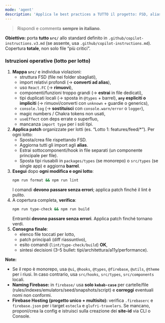 ```yaml
---
mode: 'agent'
description: 'Applica le best practices a TUTTO il progetto: FSD, alias, tipi condivisi, split componenti, niente React.FC, niente console.log, no any, hosting multisito'
---
```


> Rispondi e commenta **sempre in italiano**.

**Obiettivo:** porta **tutto `src/`** allo standard definito in `.github/copilot-instructions.v3.md` (se assente, usa `.github/copilot-instructions.md`). Copertura **totale**, non solo file “più critici”.

### Istruzioni operative (lotto per lotto)
1. **Mappa `src/`** e individua violazioni:
   - struttura FSD (file nei folder sbagliati),
   - import relativi profondi (→ **converti ad alias**),
   - uso `React.FC` (→ **rimuovi**),
   - componenti/funzioni troppo grandi (→ **estrai** in file dedicati),
   - tipi duplicati locali (→ sposta in `@types` + barrel), **`any` espliciti o impliciti** (→ rimuovi/converti con `unknown` + guardie o generics),
   - `console.log` (→ **sostituisci** con `console.warn/error` o `logger`),
   - magic numbers / Chakra tokens non usati,
   - `useEffect` con deps errate o superfluo,
   - mancanza `import type` per i soli tipi.
2. **Applica patch** organizzate per lotti (es. “Lotto 1: features/feed/*”). Per ogni lotto:
   - Sposta/crea file rispettando FSD.
   - Aggiorna tutti gli import agli **alias**.
   - Estrai sottocomponenti/hook in file separati (un componente principale per file).
   - Sposta tipi riusabili in `packages/types` (se monorepo) o `src/types` (se single app) e aggiorna **barrel**.
3. **Esegui** dopo **ogni modifica e ogni lotto**:
   ```bash
   npm run format && npm run lint
   ```
   I comandi **devono passare senza errori**; applica patch finché il lint è pulito.
4. A copertura completa, **verifica**:
   ```bash
   npm run type-check && npm run build
   ```
   Entrambi **devono passare senza errori**. Applica patch finché tornano verdi.
5. **Consegna finale**:
   - elenco file toccati per lotto,
   - patch principali (diff riassuntivo),
   - esito comandi (`lint/type-check/build`) **OK**,
   - sintesi decisioni (3–5 bullet: tipi/architettura/a11y/performance).

**Note:**
- Se il repo è monorepo, usa `@ui`, `@hooks`, `@types`, `@firebase`, `@utils`, `@theme` per i riusi. In caso contrario, usa `src/hooks`, `src/types`, `src/components` locali.
- **Naming Firebase:** in `firebase/` usa **solo `kebab-case`** per cartelle/file (rules/indexes/emulators/seed/snapshots/script) e **correggi** eventuali nomi non conformi.
- **Firebase Hosting (progetto unico + multisito):** verifica `.firebaserc` e `firebase.json` per i target `estecla` e `glufri-travelers`. Se mancano, proponi/crea la config e istruisci sulla creazione dei **site-id** via CLI o Console.
